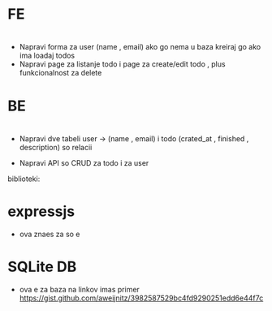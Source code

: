 #
# FE 
#

-   Napravi forma za user (name , email) ako go nema u baza kreiraj go ako ima loadaj todos
-   Napravi page za listanje todo i page za create/edit todo , plus funkcionalnost za delete


#
# BE
#

-   Napravi dve tabeli user -> (name , email) i todo (crated_at , finished , description) so relacii

-   Napravi API so CRUD za todo i za user

biblioteki:
# expressjs
-   ova znaes za so e

# SQLite DB
-   ova e za baza na linkov imas primer
    https://gist.github.com/aweijnitz/3982587529bc4fd9290251edd6e44f7c